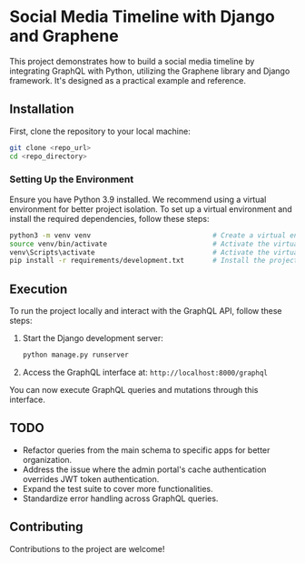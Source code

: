 # Social Media Timeline with Django and Graphene

This project demonstrates how to build a social media timeline by integrating GraphQL with Python, utilizing the Graphene library and Django framework. It's designed as a practical example and reference.

## Installation

First, clone the repository to your local machine:

```bash
git clone <repo_url>
cd <repo_directory>
```

### Setting Up the Environment

Ensure you have Python 3.9 installed. We recommend using a virtual environment for better project isolation. To set up a virtual environment and install the required dependencies, follow these steps:

```bash
python3 -m venv venv                              # Create a virtual environment with Python 3.9
source venv/bin/activate                          # Activate the virtual environment on Unix/Linux
venv\Scripts\activate                             # Activate the virtual environment on Windows
pip install -r requirements/development.txt       # Install the project dependencies
```

## Execution

To run the project locally and interact with the GraphQL API, follow these steps:

1. Start the Django development server:
    ```bash
    python manage.py runserver
    ```

2. Access the GraphQL interface at: `http://localhost:8000/graphql`

You can now execute GraphQL queries and mutations through this interface.

## TODO

- Refactor queries from the main schema to specific apps for better organization.
- Address the issue where the admin portal's cache authentication overrides JWT token authentication.
- Expand the test suite to cover more functionalities.
- Standardize error handling across GraphQL queries.

## Contributing

Contributions to the project are welcome!
